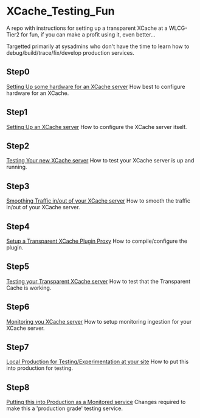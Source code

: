 # XCache_Testing_Fun
A repo with instructions for setting up a transparent XCache at a WLCG-Tier2 for fun, if you can make a profit using it, even better...


Targetted primarily at sysadmins who don't have the time to learn how to debug/build/trace/fix/develop production services.

## Step0
[Setting Up some hardware for an XCache server](docs/xcache_hardware_requirements.md)
How best to configure hardware for an XCache.

## Step1
[Setting Up an XCache server](docs/xcache_server_setup.md)
How to configure the XCache server itself.

## Step2
[Testing Your new XCache server](docs/xcache_server_testing.md)
How to test your XCache server is up and running.

## Step3
[Smoothing Traffic in/out of your XCache server](docs/xcache_server_traffic_smoothing.md)
How to smooth the traffic in/out of your XCache server.

## Step4
[Setup a Transparent XCache Plugin Proxy](docs/xcache_proxy_plugin.md)
How to compile/configure the plugin.

## Step5
[Testing your Transparent XCache server](docs/xcache_transparent_testing.md)
How to test that the Transparent Cache is working.

## Step6
[Monitoring you XCache server](docs/xcache_monitoring.md)
How to setup monitoring ingestion for your XCache server.

## Step7
[Local Production for Testing/Experimentation at your site](docs/xcache_production_testing.md)
How to put this into production for testing.

## Step8
[Putting this into Production as a Monitored service](docs/xcache_for_production.md)
Changes required to make this a 'production grade' testing service.

